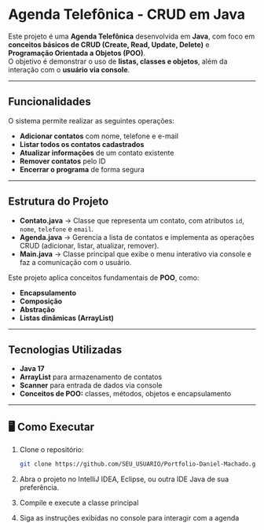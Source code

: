 #  Agenda Telefônica - CRUD em Java

Este projeto é uma **Agenda Telefônica** desenvolvida em **Java**, com foco em **conceitos básicos de CRUD (Create, Read, Update, Delete)** e **Programação Orientada a Objetos (POO)**.  
O objetivo é demonstrar o uso de **listas, classes e objetos**, além da interação com o **usuário via console**.

---

##  Funcionalidades

O sistema permite realizar as seguintes operações:

-  **Adicionar contatos** com nome, telefone e e-mail
-  **Listar todos os contatos cadastrados**
-  **Atualizar informações** de um contato existente
-  **Remover contatos** pelo ID
-  **Encerrar o programa** de forma segura

---

##  Estrutura do Projeto

- **Contato.java** → Classe que representa um contato, com atributos `id`, `nome`, `telefone` e `email`.
- **Agenda.java** → Gerencia a lista de contatos e implementa as operações CRUD (adicionar, listar, atualizar, remover).
- **Main.java** → Classe principal que exibe o menu interativo via console e faz a comunicação com o usuário.

Este projeto aplica conceitos fundamentais de **POO**, como:
- **Encapsulamento**
- **Composição**
- **Abstração**
- **Listas dinâmicas (ArrayList)**

---

##  Tecnologias Utilizadas

-  **Java 17**
-  **ArrayList** para armazenamento de contatos
-  **Scanner** para entrada de dados via console
-  **Conceitos de POO:** classes, métodos, objetos e encapsulamento

---

## 🖥️ Como Executar

1. Clone o repositório:
   ```bash
   git clone https://github.com/SEU_USUARIO/Portfolio-Daniel-Machado.git
   ```
2. Abra o projeto no IntelliJ IDEA, Eclipse, ou outra IDE Java de sua preferência.

3. Compile e execute a classe principal

4. Siga as instruções exibidas no console para interagir com a agenda
 

